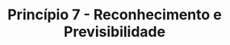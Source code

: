 ---
title: Princípio 7 - Reconhecimento e Previsibilidade
description: Aborda questões relativas o design de elementos da interface que identificam claramente como eles funcionam sem uma investigação profunda ou alto esforço cognitivo.
---